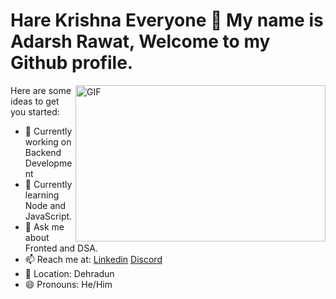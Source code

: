 <h1>Hare Krishna Everyone 🌼 My name is Adarsh Rawat, Welcome to my Github profile.</h1>
<!--
**AKACHI-4/AKACHI-4** is a ✨ _special_ ✨ repository because its `README.md` (this file) appears on your GitHub profile.
-->

<img align="right" alt="GIF" src="https://camo.githubusercontent.com/5ddf73ad3a205111cf8c686f687fc216c2946a75005718c8da5b837ad9de78c9/68747470733a2f2f7468756d62732e6766796361742e636f6d2f4576696c4e657874446576696c666973682d736d616c6c2e676966" width="400px" height="250" />

Here are some ideas to get you started:

- 🔭 Currently working on Backend Development
- 🌱 Currently learning Node and JavaScript.
- 💬 Ask me about Fronted and DSA. 
- 📫 Reach me at: [Linkedin](https://www.linkedin.com/in/adarsh8304/) [Discord](https://discord.gg/p3REu65s)
- 📍 Location: Dehradun
- 😄 Pronouns: He/Him
